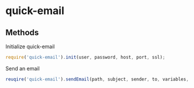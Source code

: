 # quick-email

## Methods
Initialize quick-email
```javascript
require('quick-email').init(user, password, host, port, ssl);
```

Send an email
```javascript
reuqire('quick-email').sendEmail(path, subject, sender, to, variables, callback);
```
